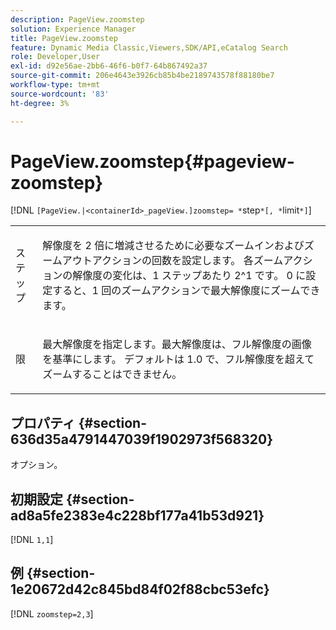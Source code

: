 ```yaml
---
description: PageView.zoomstep
solution: Experience Manager
title: PageView.zoomstep
feature: Dynamic Media Classic,Viewers,SDK/API,eCatalog Search
role: Developer,User
exl-id: d92e56ae-2bb6-46f6-b0f7-64b867492a37
source-git-commit: 206e4643e3926cb85b4be2189743578f88180be7
workflow-type: tm+mt
source-wordcount: '83'
ht-degree: 3%

---
```


# PageView.zoomstep{#pageview-zoomstep}

[!DNL `[PageView.|<containerId>_pageView.]zoomstep= *`step`*[, *`limit`*]`]

<table id="table_82C9252157DB41B5B98505855975D2F5"> 
 <tbody> 
  <tr> 
   <td colname="col1"> <p> <span class="codeph"><span class="varname"> ステップ </span></span> </p> </td> 
   <td colname="col2"> <p> 解像度を 2 倍に増減させるために必要なズームインおよびズームアウトアクションの回数を設定します。 各ズームアクションの解像度の変化は、1 ステップあたり 2^1 です。 <span class="codeph"> 0</span> に設定すると、1 回のズームアクションで最大解像度にズームできます。 </p> </td> 
  </tr> 
  <tr> 
   <td colname="col1"> <p><span class="codeph"><span class="varname"> 限 </span></span> </p> </td> 
   <td colname="col2"> <p> 最大解像度を指定します。最大解像度は、フル解像度の画像を基準にします。 デフォルトは <span class="codeph"> 1.0</span> で、フル解像度を超えてズームすることはできません。 </p> </td> 
  </tr> 
 </tbody> 
</table>

## プロパティ {#section-636d35a4791447039f1902973f568320}

オプション。

## 初期設定 {#section-ad8a5fe2383e4c228bf177a41b53d921}

[!DNL `1,1`]

## 例 {#section-1e20672d42c845bd84f02f88cbc53efc}

[!DNL `zoomstep=2,3`]
